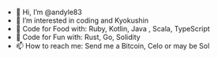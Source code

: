 - 👋 Hi, I’m @andyle83
- 👀 I’m interested in coding and Kyokushin
- 🌱 Code for Food with: Ruby, Kotlin, Java , Scala, TypeScript
- 💞️ Code for Fun with: Rust, Go, Solidity
- 📫 How to reach me: Send me a Bitcoin, Celo or may be Sol

<!---
andyle83/andyle83 is a ✨ special ✨ repository because its `README.md` (this file) appears on your GitHub profile.
You can click the Preview link to take a look at your changes.
--->
